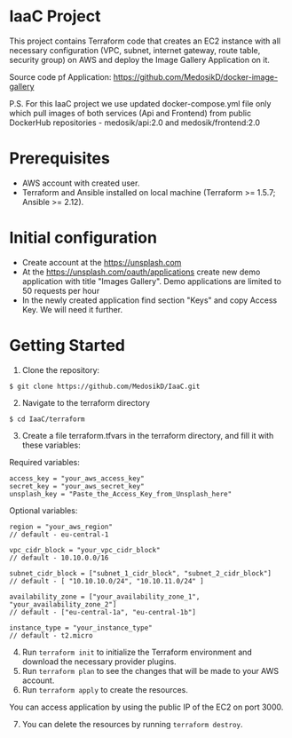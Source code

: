 # IaaC Project
This project contains Terraform code that creates an EC2 instance with all necessary configuration (VPC, subnet, internet gateway, route table, security group) on AWS and deploy the Image Gallery Application on it. 

Source code pf Application: https://github.com/MedosikD/docker-image-gallery

P.S. For this IaaC project we use updated docker-compose.yml file only which pull images of both services (Api and Frontend) from public DockerHub repositories - medosik/api:2.0 and medosik/frontend:2.0 


# Prerequisites
- AWS account with created user.
- Terraform and Ansible installed on local machine (Terraform >= 1.5.7; Ansible >= 2.12).


# Initial configuration
- Create account at the https://unsplash.com
- At the https://unsplash.com/oauth/applications create new demo application with title "Images Gallery". Demo applications are limited to 50 requests per hour
- In the newly created application find section "Keys" and copy Access Key. We will need it further.


# Getting Started
1. Clone the repository:
```
$ git clone https://github.com/MedosikD/IaaC.git
```
2. Navigate to the terraform directory
```
$ cd IaaC/terraform
```
3. Create a file terraform.tfvars in the terraform directory, and fill it with these variables:

Required variables:
```
access_key = "your_aws_access_key"
secret_key = "your_aws_secret_key"
unsplash_key = "Paste_the_Access_Key_from_Unsplash_here"
```

Optional variables:
```
region = "your_aws_region"
// default - eu-central-1

vpc_cidr_block = "your_vpc_cidr_block"
// default - 10.10.0.0/16

subnet_cidr_block = ["subnet_1_cidr_block", "subnet_2_cidr_block"]
// default - [ "10.10.10.0/24", "10.10.11.0/24" ]

availability_zone = ["your_availability_zone_1", "your_availability_zone_2"]
// default - ["eu-central-1a", "eu-central-1b"]

instance_type = "your_instance_type"
// default - t2.micro
```

4. Run `terraform init` to initialize the Terraform environment and download the necessary provider plugins.
5. Run `terraform plan` to see the changes that will be made to your AWS account.
6. Run `terraform apply` to create the resources.

You can access application by using the public IP of the EC2 on port 3000.

7. You can delete the resources by running `terraform destroy`.